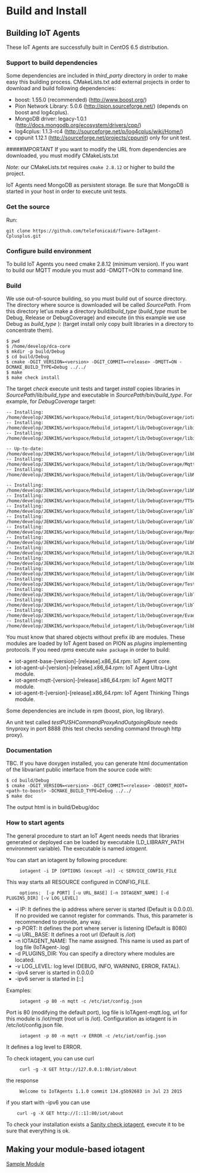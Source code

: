 # Build and Install

## Building IoT Agents

These IoT Agents are successfully built in CentOS 6.5 distribution.

### Support to build dependencies

Some dependencies are included in _third_party_ directory in order to make easy this building process.
CMakeLists.txt add external projects in order to download and build following dependencies:

- boost: 1.55.0 (recommended) (http://www.boost.org/)
- Pion Network Library: 5.0.6 (http://pion.sourceforge.net/) (depends on boost and log4cplus).
- MongoDB driver: legacy-1.0.1 (http://docs.mongodb.org/ecosystem/drivers/cpp/)
- log4cplus: 1.1.3-rc4 (http://sourceforge.net/p/log4cplus/wiki/Home/)
- cppunit 1.12.1 (http://sourceforge.net/projects/cppunit) only for unit test.

#####IMPORTANT
If you want to  modify the URL from dependencies are downloaded, you must modify CMakeLists.txt

*Note*: our CMakeLists.txt requires `cmake 2.8.12` or higher to build the project. 

IoT Agents need MongoDB as persistent storage. Be sure that MongoDB is started in your host in order to execute unit tests.


### Get the source 

Run: 
```
git clone https://github.com/telefonicaid/fiware-IoTAgent-Cplusplus.git
```



### Configure build environment
To build IoT Agents you need cmake 2.8.12 (minimum version). If you want to build our MQTT module you must add -DMQTT=ON to command line.


### Build
We use out-of-source building, so you must build out of source directory.
The directory where source is downloaded will be called _SourcePath_. From this directory let'us make a directory build/*build_type* (*build_type* must be Debug, Release or DebugCoverage) and execute (in this example we use Debug as *build_type* ):
(target install only copy built libraries in a directory to concentrate them).

```
$ pwd
$ /home/develop/dca-core
$ mkdir -p build/Debug
$ cd build/Debug
$ cmake -DGIT_VERSION=<version> -DGIT_COMMIT=<release> -DMQTT=ON -DCMAKE_BUILD_TYPE=Debug ../../
$ make
$ make check install
```
The target _check_ execute unit tests and target _install_ copies libraries in _SourcePath_/lib/*build_type* and executable in _SourcePath_/bin/*build_type*. For example, for _DebugCoverage_ target:

```
-- Installing: /home/develop/JENKINS/workspace/Rebuild_iotagent/bin/DebugCoverage/iotagent
-- Installing: /home/develop/JENKINS/workspace/Rebuild_iotagent/lib/DebugCoverage/libiota.so
-- Installing: /home/develop/JENKINS/workspace/Rebuild_iotagent/lib/DebugCoverage/libiota.a

-- Up-to-date: /home/develop/JENKINS/workspace/Rebuild_iotagent/lib/DebugCoverage/libEsp.a
-- Installing: /home/develop/JENKINS/workspace/Rebuild_iotagent/lib/DebugCoverage/MqttService.so
-- Installing: /home/develop/JENKINS/workspace/Rebuild_iotagent/lib/DebugCoverage/libMqttService.a

-- Installing: /home/develop/JENKINS/workspace/Rebuild_iotagent/lib/DebugCoverage/libMqttService.so
-- Installing: /home/develop/JENKINS/workspace/Rebuild_iotagent/lib/DebugCoverage/TTService.so
-- Installing: /home/develop/JENKINS/workspace/Rebuild_iotagent/lib/DebugCoverage/libTTService.a
-- Installing: /home/develop/JENKINS/workspace/Rebuild_iotagent/lib/DebugCoverage/libTTService.so
-- Installing: /home/develop/JENKINS/workspace/Rebuild_iotagent/lib/DebugCoverage/RepsolService.so
-- Installing: /home/develop/JENKINS/workspace/Rebuild_iotagent/lib/DebugCoverage/libRepsolService.so
-- Installing: /home/develop/JENKINS/workspace/Rebuild_iotagent/lib/DebugCoverage/UL20Service.so
-- Installing: /home/develop/JENKINS/workspace/Rebuild_iotagent/lib/DebugCoverage/libUL20Service.a
-- Installing: /home/develop/JENKINS/workspace/Rebuild_iotagent/lib/DebugCoverage/libUL20Service.so
-- Installing: /home/develop/JENKINS/workspace/Rebuild_iotagent/lib/DebugCoverage/TestService.so
-- Installing: /home/develop/JENKINS/workspace/Rebuild_iotagent/lib/DebugCoverage/libTestService.a
-- Installing: /home/develop/JENKINS/workspace/Rebuild_iotagent/lib/DebugCoverage/libTestService.so
-- Installing: /home/develop/JENKINS/workspace/Rebuild_iotagent/lib/DebugCoverage/EvadtsService.so
-- Installing: /home/develop/JENKINS/workspace/Rebuild_iotagent/lib/DebugCoverage/libEvadtsService.so
```

You must know that shared objects without prefix _lib_ are modules. These modules are loaded by IoT Agent based on PION as _plugins_ implementing protocols.
If you need _rpms_ execute `make package` in order to build:
- iot-agent-base-[version]-[release].x86_64.rpm: IoT Agent core.
- iot-agent-ul-[version]-[release].x86_64.rpm: IoT Agent Ultra-Light module.
- iot-agent-mqtt-[version]-[release].x86_64.rpm: IoT Agent MQTT module.
- iot-agent-tt-[version]-[release].x86_64.rpm: IoT Agent Thinking Things module.

Some dependencies are include in rpm (boost, pion, log library).

An unit test called _testPUSHCommandProxyAndOutgoingRoute_ needs tinyproxy in port 8888 (this test checks sending command through http proxy).
 

### Documentation
TBC.
If you have doxygen installed, you can generate html documentation of the libvariant public interface from the source code with:

```
$ cd build/Debug
$ cmake -DGIT_VERSION=<version> -DGIT_COMMIT=<release> -DBOOST_ROOT=<path-to-boost> -DCMAKE_BUILD_TYPE=Debug ../../
$ make doc
```

The output html is in build/Debug/doc

### How to start agents ###

The general procedure to start an IoT Agent needs needs that libraries generated or
deployed can be loaded by executable (LD_LIBRARY_PATH environment variable). The executable is named _iotagent_.


You can start an iotagent by following procedure:

         iotagent -i IP [OPTIONS (except -o)] -c SERVICE_CONFIG_FILE

This way starts all RESOURCE configured in CONFIG_FILE.

         options:  [-p PORT] [-u URL_BASE] [-n IOTAGENT_NAME] [-d PLUGINS_DIR] [-v LOG_LEVEL]

* -i IP: It defines the ip address where server is started (Default is 0.0.0.0). If no provided we cannot register for commands. Thus, this parameter is recommended to provide, any way.
* -p PORT: It defines the port where server is listening (Default is 8080)
* -u URL_BASE: It defines a root url (Default is _/iot_)
* -n IOTAGENT_NAME: The name assigned. This name is used as part of log file (IoTAgent-<name>.log)
* -d PLUGINS_DIR: You can specify a directory where modules are located.
* -v LOG_LEVEL: log level (DEBUG, INFO, WARNING, ERROR, FATAL).
* -ipv4 server is started in 0.0.0.0
* -ipv6 server is started in [::]

Examples:

         iotagent -p 80 -n mqtt -c /etc/iot/config.json

Port is 80 (modifying the default port), log file is IoTAgent-mqtt.log, url for this module is /iot/mqtt (root url is /iot).
Configuration as iotagent is in /etc/iot/config.json file.

         iotagent -p 80 -n mqtt -v ERROR -c /etc/iot/config.json

It defines a log level to ERROR.

To check iotagent, you can use curl

         curl -g -X GET http://127.0.0.1:80/iot/about 
the response

         Welcome to IoTAgents 1.1.0 commit 134.g5b92683 in Jul 23 2015

if you start with -ipv6 you can use

        curl -g -X GET http://[::1]:80/iot/about 

To check your installation exists a [Sanity check iotagent](#iotagent-testing), execute it to be sure that everything is ok.

## Making your module-based iotagent
[Sample Module](test_service.md)
